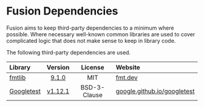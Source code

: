 # Fusion Dependencies

Fusion aims to keep third-party dependencies to a minimum where possible. Where necessary well-known common libraries are used to cover complicated logic that does not make sense to keep in library code.

The following third-party dependencies are used.

|Library|Version|License|Website|
|:------|:-----:|:-----:|:----------|
|[fmtlib](https://github.com/fmtlib/fmt)|[9.1.0](https://github.com/fmtlib/fmt/releases/tag/9.1.0)|MIT|[fmt.dev](https://fmt.dev/)|
|[Googletest](https://github.com/google/googletest)|[v1.12.1](https://github.com/google/googletest/releases/tag/release-1.12.1)|BSD-3-Clause|[google.github.io/googletest](https://google.github.io/googletest/)|
